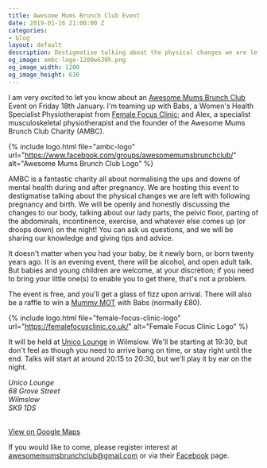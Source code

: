 ```yaml
---
title: Awesome Mums Brunch Club Event
date: 2019-01-16 21:00:00 Z
categories:
- blog
layout: default
description: Destigmatise talking about the physical changes we are left with following pregnancy and birth
og_image: ambc-logo-1200w630h.png
og_image_width: 1200
og_image_height: 630
---
```


I am very excited to let you know about an [Awesome Mums Brunch Club][1] Event on Friday 18th January. I'm teaming up with Babs, a Women's Health Specialist Physiotherapist from [Female Focus Clinic][2]; and Alex, a specialist musculoskeletal physiotherapist and the founder of the Awesome Mums Brunch Club Charity (AMBC).

{% include logo.html
    file="ambc-logo"
    url="https://www.facebook.com/groups/awesomemumsbrunchclub/"
    alt="Awesome Mums Brunch Club Logo"
%}

AMBC is a fantastic charity all about normalising the ups and downs of mental health during and after pregnancy. We are hosting this event to destigmatise talking about the physical changes we are left with following pregnancy and birth. We will be openly and honestly discussing the changes to our body, talking about our lady parts, the pelvic floor, parting of the abdominals, incontinence, exercise, and whatever else comes up (or droops down) on the night! You can ask us questions, and we will be sharing our knowledge and giving tips and advice.

It doesn't matter when you had your baby, be it newly born, or born twenty years ago. It is an evening event, there will be alcohol, and open adult talk. But babies and young children are welcome, at your discretion; if you need to bring your little one(s) to enable you to get there, that's not a problem.

The event is free, and you'll get a glass of fizz upon arrival. There will also be a raffle to win a [Mummy MOT][3] with Babs (normally £80).

{% include logo.html
    file="female-focus-clinic-logo"
    url="https://femalefocusclinic.co.uk/"
    alt="Female Focus Clinic Logo"
%}

It will be held at [Unico Lounge][4] in Wilmslow. We'll be starting at <time>19:30</time>, but don't feel as though you need to arrive bang on time, or stay right until the end. Talks will start at around <time>20:15</time> to <time>20:30</time>, but we'll play it by ear on the night.

<address>
    Unico Lounge<br>
    68 Grove Street<br>
    Wilmslow<br>
    SK9 1DS<br><br>
    <script type="application/ld+json">
    {
        "@context": "http://schema.org",
        "@type": "BusinessEvent",
        "name": "Wild About Pilates: Awesome Mums Brunch Club Event",
        "startDate": "2019-01-18T19:30+00:00",
        "location": {
            "@type": "EventVenue",
            "name": "Unico Lounge",
            "address": {
            "@type": "PostalAddress",
            "addressCountry": "GB",
            "streetAddress": "68 Grove Street",
            "addressLocality": "Wilmslow",
            "postalCode": "SK9 1DS",
            "addressRegion": "Cheshire"
            }
        },
        "image": [
            "https://www.wildaboutpilates.co.uk/images/ambc-logo-1200w630h"
        ],
        "description": "Destigmatise talking about the physical changes we are left with following pregnancy and birth",
        "endDate": "2019-01-18T21:30+00:00",
        "performer": [
            {
                "@type": "Person",
                "name": "Chrissie Wild"
            },
            {
                "@type": "Person",
                "name": "Alexandra Clinton"
            },
            {
                "@type": "Person",
                "name": "Barbara Chesworth"
            }
        ]
    }
    </script>
</address>

<div id="map"></div>

<script>
    function initMap() {
        var center = {lat: 53.3261831, lng: -2.2325127};
        var map = new google.maps.Map(document.getElementById('map'), {
            zoom: 15,
            center: center
        });

        var marker = new google.maps.Marker({
            map: map,
            position: center
        });

        var infowindow = new google.maps.InfoWindow();
        infowindow.setContent(
            '<div><strong>Unico Lounge</strong><br>' +
            '68 Grove Street<br>' +
            'Wilmslow<br>' +
            'SK9 1DS</div>'
        );

        google.maps.event.addListener(marker, 'click', function() {
            infowindow.open(map, this);
        });
    }
</script>
<script
    async defer
    src="https://maps.googleapis.com/maps/api/js?key=AIzaSyDHKsSfywxuRsNDtl3oienUIoUWZtMO9EQ&amp;callback=initMap">
</script>

<a class="button" href="https://www.google.com/maps/search/?api=1&amp;query_place_id=ChIJ-wBS_p1NekgRQEB-PE0fuu4&amp;query=Unico+Lounge%2C+68+Grove+Street%2C+Wilmslow%2C+SK9+1DS">View on Google Maps</a>

If you would like to come, please register interest at <a href="mailto:awesomemumsbrunchclub@gmail.com" aria-label="email address">awesomemumsbrunchclub@gmail.com</a> or via their [Facebook][1] page.

[1]: https://www.facebook.com/groups/awesomemumsbrunchclub/
[2]: https://femalefocusclinic.co.uk/
[3]: https://femalefocusclinic.co.uk/services/mummy-mot/
[4]: https://thelounges.co.uk/unico/
